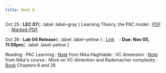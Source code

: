 ```yaml
---
title: Week 8
---
```


Oct 25
: **LEC 07**{: .label .label-gray } Learning Theory, the PAC model
  : [PDF](lectures/07-learning-theory-pac/Lec07.pdf) &nbsp;&nbsp;
  : [Marked-PDF](lectures/07-learning-theory-pac/Lec07-marked.pdf)


Oct 26
: **Lab 04 Release**{: .label .label-yellow } 
  : [Link](https://colab.research.google.com/drive/1Z9HNZJQWkyZLN5C4Tc0c6dI-OnROSQsc?) &nbsp;&nbsp;
  : **Due: Nov 05, 11:59pm**{: .label .label-yellow }


Reading
: PAC Learning
  : [Note](https://www.cs.cornell.edu/courses/cs6781/2020sp/lectures/03-pac1.pdf) from Nika Haghtalab
: VC dimension
  : [Note](https://www.cs.cornell.edu/courses/cs6781/2020sp/lectures/04-pac2.pdf) from Nika's course
: More on VC dimention and Rademacher complexity
  : [Book](https://www.cs.huji.ac.il/~shais/UnderstandingMachineLearning/understanding-machine-learning-theory-algorithms.pdf) Chapters 6 and 26